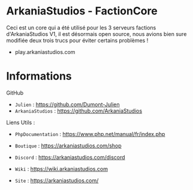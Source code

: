 # ArkaniaStudios - FactionCore

Ceci est un core qui a été utilisé pour les 3 serveurs factions d'ArkaniaStudios V1, il est désormais open source, nous avions bien sure modifiée deux trois trucs pour éviter certains problèmes !

- play.arkaniastudios.com

# Informations

GitHub
- ``Julien`` : https://github.com/Dumont-Julien
- ``ArkaniaStudios`` : https://github.com/ArkaniaStudios

Liens Utils :

- ``PhpDocumentation`` : https://www.php.net/manual/fr/index.php


- ``Boutique`` : https://arkaniastudios.com/shop
- ``Discord`` : https://arkaniastudios.com/discord
- ``Wiki`` : https://wiki.arkaniastudios.com
- ``Site`` : https://arkaniastudios.com/
